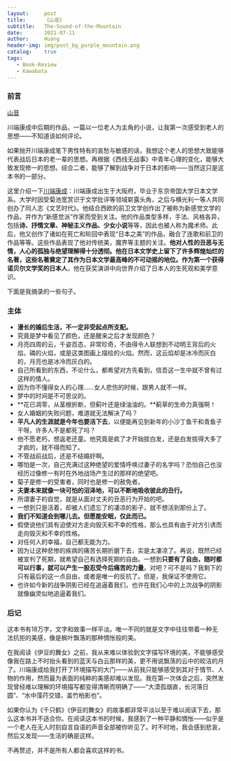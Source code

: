 ```yaml
---
layout:     post
title:      《山音》
subtitle:   The-Sound-of-the-Mountain
date:       2021-07-11
author:     Huang
header-img: img/post_bg_purple_mountain.png
catalog:    true
tags:
   - Book-Review
   - Kawabata
---
```


### 前言

[山音](https://book.douban.com/subject/24736901/)

川端康成中后期的作品，一篇以一位老人为主角的小说，让我第一次感受到老人的思想——不知道该如何评论。

如果抛开川端康成笔下男性特有的哀愁与敏感的话，我想这个老人的思想大致能够代表战后日本的老一辈的思想。再根据《西线无战事》中青年心理的变化，能够大致发现修一的思想。综合二者，能够了解到战争对于日本的影响——当然这只是这本书的一部分。

这里介绍一下[川端康成](https://zh.wikipedia.org/wiki/%E5%B7%9D%E7%AB%AF%E5%BA%B7%E6%88%90)：川端康成出生于大阪府，毕业于东京帝国大学日本文学系。大学时因受菊池宽赏识于文学批评等领域崭露头角，之后与横光利一等人共同创办了同人志《文艺时代》。他结合西欧的前卫文学创作出了被称为新感觉文学的作品，并作为“新感觉派”作家而受到关注。他的作品类型多样，手法、风格各异，包括**诗、抒情文章、神秘主义作品、少女小说**等等，因此也被人称为魔术师。此后，他又创作了诸如在死亡和轮回中表现“日本之美”的作品，融合了连歌和前卫的作品等等。这些作品表现了他对传统美，魔界等主题的关注。**他对人性的丑恶与无情，人心的孤独与绝望理解得十分透彻。**他在日本文学史上留下了许多辉煌灿烂的名著，这些名著奠定了其作为日本文学最高峰的不可动摇的地位。作为**第一个获得诺贝尔文学奖的日本人**，他在获奖演讲中向世界介绍了日本人的生死观和美学意识。

下面是我摘录的一些句子。

### 主体

* **漫长的婚后生活，不一定非受起点所支配。**
* 究竟是梦中看见了颜色，还是醒来之后才发现颜色？
* 月亮四周的云，千姿百态，非常珍奇，不由得令人联想到不动明王背后的火焰，磷的火焰，或是这类图画上描绘的火焰。然而，这云焰却是冰冷而灰白的，月亮也是冰冷而灰白的。
* 自己所看到的东西，不论什么，都希望对方先看到，信吾这一生中就不曾有过这样的情人。
* 因为你不懂得女人的心理……女人悲伤的时候，跟男人就不一样。
* 梦中的时间是不可思议的。
* **花已凋零，从茎根折断，但蓟叶还是绿油油的。**蓟草的生命力真强啊！
* 女人婚姻的失败问题，难道就无法解决了吗？
* **平凡人的生涯就是今年也要活下去**，以便能再见到新年的小沙丁鱼干和青鱼子干呀。许多人不是都死了吗？
* 他不愿老朽，想返老还童。他究竟是疯了才开始拔白发，还是白发拔得大多了才疯的，就不得而知了。
* 不管战前战后，还是不结婚好啊。
* 哪怕是一次，自己充满过这种绝望的爱情呼唤过妻子的名字吗？恐怕自己也没经历过像修一有时在外地战场产生过的那样的绝望吧。
* 菊子是修一的受害者，同时也是修一的赦免者。
* **夫妻本来就像一块可怕的沼泽地，可以不断地吸收彼此的丑行。**
* 所谓妻子的自觉，就是从面对丈夫的丑恶行为开始的吧。
* 一想到只是活着，却被人们遗忘了的凄凉的影子，就不想活到那份上了。
* **我们不知道会到哪儿去。但愿能安眠，仅此而已。**
* 假使说他们具有迫使对方走向毁灭和不幸的性格，那么也具有由于对方引诱而走向毁灭和不幸的性格。
* 对任何人的幸福，自己都无能为力。
* 因为让这种悲惨的疾病的痛苦长期折磨下去，实是太凄凉了。再说，既然已经被宣判了死期，就希望自己有选择死期的自由。一想到**只要有了自由，随时都可以行事，就可以产生一股忍受今后痛苦的力量**。对吧？可不是吗？我剩下的只有最后的这一点自由，或者是唯一的反抗了。但是，我保证不使用它。
* 也许如今新的战争阴影已经在追逼着我们，也许在我们心中的上次战争的阴影就像幽灵似地追逼着我们。

### 后记

这本书有18万字，文字和故事一样平淡。唯一不同的就是文字中往往带着一种无法抗拒的美感，像是枫叶飘落的那种惆怅般的美。

在我阅读《伊豆的舞女》之前，我从来难以体验到文字描写环境的美，不能够感受像我在路上不时抬头看到的蓝天与白云那样的美，更不用说飘荡的云中的皎洁的月了。川端康成给我打开了环境描写的大门——从前我只能够感受到其对于情节、人物的作用，然而最为表面的纯粹的美感却难以发现。我在第一次体会之后，突然发现曾经难以理解的环境描写都变得清晰而明确了——“大漠孤烟直，长河落日圆”、“水中藻荇交错，盖竹柏影也”。

如果你认为《千只鹤》《伊豆的舞女》的故事都非常平淡以至于难以阅读下去，那么这本书并不适合你。在阅读这本书的时候，我感到了一种平静和惆怅——似乎是一个老人在无人时刻自言自语的声音全部被你听见了。时不时地，我会感到悲哀，然后又发现——生活的确是这样。

不再赘述，并不是所有人都会喜欢这样的书。


